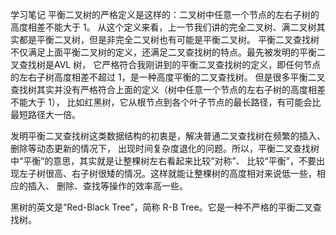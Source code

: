 学习笔记
平衡二叉树的严格定义是这样的：二叉树中任意一个节点的左右子树的高度相差不能大于 1。
从这个定义来看，上一节我们讲的完全二叉树、满二叉树其实都是平衡二叉树，但是非完全二叉树也有可能是平衡二叉树。
平衡二叉查找树不仅满足上面平衡二叉树的定义，还满足二叉查找树的特点。最先被发明的平衡二叉查找树是AVL 树，
它严格符合我刚讲到的平衡二叉查找树的定义，即任何节点的左右子树高度相差不超过 1，是一种高度平衡的二叉查找树。
但是很多平衡二叉查找树其实并没有严格符合上面的定义（树中任意一个节点的左右子树的高度相差不能大于 1），
比如红黑树，它从根节点到各个叶子节点的最长路径，有可能会比最短路径大一倍。

发明平衡二叉查找树这类数据结构的初衷是，解决普通二叉查找树在频繁的插入、删除等动态更新的情况下，
出现时间复杂度退化的问题。所以，平衡二叉查找树中“平衡”的意思，其实就是让整棵树左右看起来比较“对称”、
比较“平衡”，不要出现左子树很高、右子树很矮的情况。这样就能让整棵树的高度相对来说低一些，相应的插入、
删除、查找等操作的效率高一些。

黑树的英文是“Red-Black Tree”，简称 R-B Tree。它是一种不严格的平衡二叉查找树。